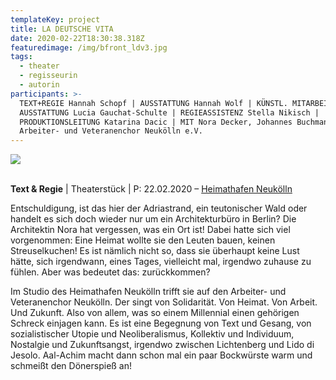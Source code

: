 ```yaml
---
templateKey: project
title: LA DEUTSCHE VITA
date: 2020-02-22T18:30:38.318Z
featuredimage: /img/bfront_ldv3.jpg
tags:
  - theater
  - regisseurin
  - autorin
participants: >-
  TEXT+REGIE Hannah Schopf | AUSSTATTUNG Hannah Wolf | KÜNSTL. MITARBEIT
  AUSSTATTUNG Lucia Gauchat-Schulte | REGIEASSISTENZ Stella Nikisch |
  PRODUKTIONSLEITUNG Katarina Dacic | MIT Nora Decker, Johannes Buchmann,
  Arbeiter- und Veteranenchor Neukölln e.V.
---
```

![](/img/chor1.jpg)

\
**Text & Regie** | Theaterstück | P: 22.02.2020 – [Heimathafen Neukölln](https://heimathafen-neukoelln.de/events/la-deutsche-vita/)

Entschuldigung, ist das hier der Adriastrand, ein teutonischer Wald oder handelt es sich doch wieder nur um ein Architekturbüro in Berlin? Die Architektin Nora hat vergessen, was ein Ort ist! Dabei hatte sich viel vorgenommen: Eine Heimat wollte sie den Leuten bauen, keinen Streuselkuchen! Es ist nämlich nicht so, dass sie überhaupt keine Lust hätte, sich irgendwann, eines Tages, vielleicht mal, irgendwo zuhause zu fühlen. Aber was bedeutet das: zurückkommen? 

Im Studio des Heimathafen Neukölln trifft sie auf den Arbeiter- und Veteranenchor Neukölln. Der singt von Solidarität. Von Heimat. Von Arbeit. Und Zukunft. Also von allem, was so einem Millennial einen gehörigen Schreck einjagen kann. Es ist eine Begegnung von Text und Gesang, von sozialistischer Utopie und Neoliberalismus, Kollektiv und Individuum, Nostalgie und Zukunftsangst, irgendwo zwischen Lichtenberg und Lido di Jesolo. Aal-Achim macht dann schon mal ein paar Bockwürste warm und schmeißt den Dönerspieß an!
